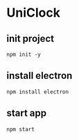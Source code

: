 # UniClock


## init project
`npm init -y`

## install electron
`npm install electron`

## start app
`npm start`
